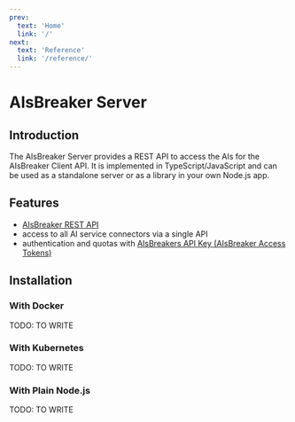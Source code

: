 ```yaml
---
prev:
  text: 'Home'
  link: '/'
next:
  text: 'Reference'
  link: '/reference/'
---
```


AIsBreaker Server
=================

Introduction
------------
The AIsBreaker Server provides a REST API to access the AIs for the AIsBreaker Client API. It is implemented in TypeScript/JavaScript and can be used as a standalone server or as a library in your own Node.js app.

Features
--------
- [AIsBreaker REST API](aisbreaker-rest-api)
- access to all AI service connectors via a single API
- authentication and quotas with [AIsBreakers API Key (AIsBreaker Access Tokens)](aisbreaker-api-key)


Installation
------------

### With Docker
TODO: TO WRITE

### With Kubernetes
TODO: TO WRITE

### With Plain Node.js
TODO: TO WRITE
